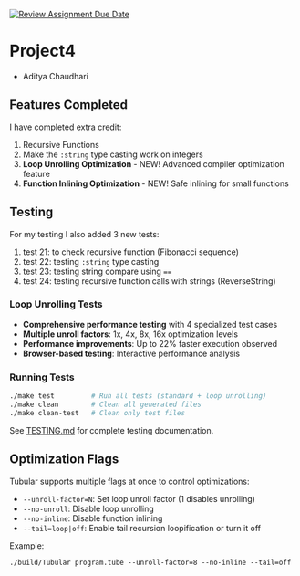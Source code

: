 [![Review Assignment Due Date](https://classroom.github.com/assets/deadline-readme-button-22041afd0340ce965d47ae6ef1cefeee28c7c493a6346c4f15d667ab976d596c.svg)](https://classroom.github.com/a/HZI_uK1E)

# Project4

- Aditya Chaudhari

## Features Completed

I have completed extra credit:

1. Recursive Functions
2. Make the `:string` type casting work on integers
3. **Loop Unrolling Optimization** - NEW! Advanced compiler optimization feature
4. **Function Inlining Optimization** - NEW! Safe inlining for small functions

## Testing

For my testing I also added 3 new tests:

1. test 21: to check recursive function (Fibonacci sequence)
2. test 22: testing `:string` type casting
3. test 23: testing string compare using `==`
4. test 24: testing recursive function calls with strings (ReverseString)

### Loop Unrolling Tests

- **Comprehensive performance testing** with 4 specialized test cases
- **Multiple unroll factors**: 1x, 4x, 8x, 16x optimization levels
- **Performance improvements**: Up to 22% faster execution observed
- **Browser-based testing**: Interactive performance analysis

### Running Tests

```bash
./make test         # Run all tests (standard + loop unrolling)
./make clean        # Clean all generated files
./make clean-test   # Clean only test files
```

See [TESTING.md](TESTING.md) for complete testing documentation.

## Optimization Flags

Tubular supports multiple flags at once to control optimizations:

- `--unroll-factor=N`: Set loop unroll factor (1 disables unrolling)
- `--no-unroll`: Disable loop unrolling
- `--no-inline`: Disable function inlining
- `--tail=loop|off`: Enable tail recursion loopification or turn it off

Example:

```
./build/Tubular program.tube --unroll-factor=8 --no-inline --tail=off
```
